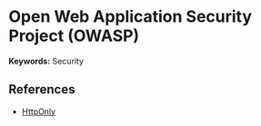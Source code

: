 # Open Web Application Security Project (OWASP)

<!--
https://github.com/sh377c0d3/Payloads
https://linkedin.com/learning/paths/master-the-owasp-top-10
-->

**Keywords:** Security

## References

- [HttpOnly](https://owasp.org/www-community/HttpOnly)
